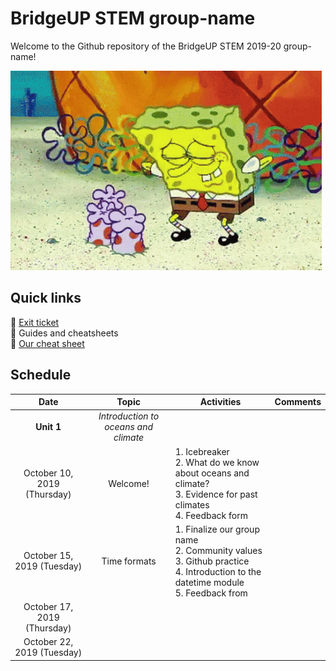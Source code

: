 # BridgeUP STEM group-name
Welcome to the Github repository of the BridgeUP STEM 2019-20 group-name!

![Spongebob gif](misc/spongebob.gif)

## Quick links
:tropical_fish: [Exit ticket](https://docs.google.com/forms/d/e/1FAIpQLSd90pkGmwXXCRB00r7JXDJOwVnI1aWDJmv3f8ZE53DXGqzv4A/viewform) </br>
:tropical_fish: Guides and cheatsheets </br>
:tropical_fish: [Our cheat sheet](https://docs.google.com/document/d/1Vjw3jyR2vp0x1ndLKoTWM8qsxX08SlDU8QEA6yPJHCw/edit?usp=sharing)

## Schedule

| Date | Topic | Activities | Comments |
| :----: | :----: |------------|----------|
|**Unit 1**|*Introduction to oceans and climate*|
|October 10, 2019 (Thursday)| Welcome! |1. Icebreaker </br> 2. What do we know about oceans and climate? </br> 3. Evidence for past climates </br> 4. Feedback form| |
|October 15, 2019 (Tuesday)| Time formats |1. Finalize our group name </br> 2. Community values </br> 3. Github practice </br> 4. Introduction to the datetime module </br> 5. Feedback from| |
|October 17, 2019 (Thursday)| | | |
|October 22, 2019 (Tuesday)| | | |
